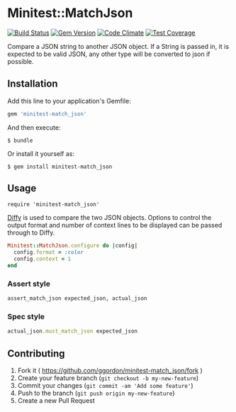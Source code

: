 # Minitest::MatchJson

[![Build Status](https://travis-ci.org/ggordon/minitest-match_json.svg?branch=master)](https://travis-ci.org/ggordon/minitest-match_json) [![Gem Version](https://badge.fury.io/rb/minitest-match_json.svg)](http://badge.fury.io/rb/minitest-match_json) [![Code Climate](https://codeclimate.com/github/ggordon/minitest-match_json/badges/gpa.svg)](https://codeclimate.com/github/ggordon/minitest-match_json) [![Test Coverage](https://codeclimate.com/github/ggordon/minitest-match_json/badges/coverage.svg)](https://codeclimate.com/github/ggordon/minitest-match_json)

Compare a JSON string to another JSON object. If a String is passed in, it is expected to be valid JSON, any other type will be converted to json if possible.

## Installation

Add this line to your application's Gemfile:

```ruby
gem 'minitest-match_json'
```

And then execute:

    $ bundle

Or install it yourself as:

    $ gem install minitest-match_json

## Usage

```
require 'minitest-match_json'
```

[Diffy](https://github.com/samg/diffy) is used to compare the two JSON objects. Options to control the output format and number of context lines to be displayed can be passed through to Diffy.

```ruby
Minitest::MatchJson.configure do |config|
  config.format = :color
  config.context = 1
end
```

### Assert style
```ruby
assert_match_json expected_json, actual_json
```

### Spec style
```ruby
actual_json.must_match_json expected_json
```

## Contributing

1. Fork it ( https://github.com/ggordon/minitest-match_json/fork )
2. Create your feature branch (`git checkout -b my-new-feature`)
3. Commit your changes (`git commit -am 'Add some feature'`)
4. Push to the branch (`git push origin my-new-feature`)
5. Create a new Pull Request
